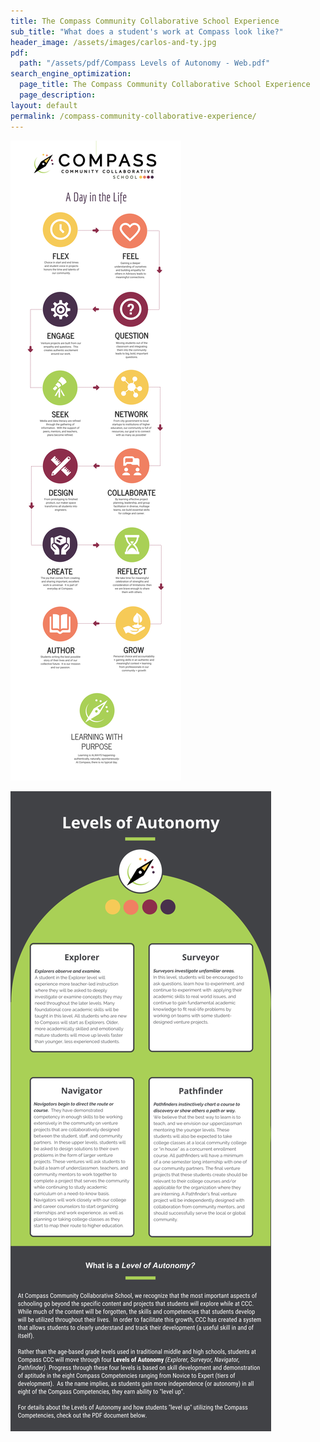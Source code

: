 ```yaml
---
title: The Compass Community Collaborative School Experience
sub_title: "What does a student's work at Compass look like?"
header_image: /assets/images/carlos-and-ty.jpg
pdf:
  path: "/assets/pdf/Compass Levels of Autonomy - Web.pdf"
search_engine_optimization:
  page_title: The Compass Community Collaborative School Experience
  page_description:
layout: default
permalink: /compass-community-collaborative-experience/
---
```



![](/assets/images/versions/b082b427-a1c1-468f-b2fe-46bfb07767e3-5---x42-0-2417-9063-2500-9375x---.png)

![](/assets/images/versions/fccea96b-9a5e-481f-a59e-1631ccbf4a7b---x0-0-2550-6250-816-2000x---.png)

&nbsp;